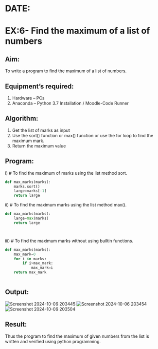 # DATE:
# EX:6- Find the maximum of a list of numbers
## Aim:
To write a program to find the maximum of a list of numbers.
## Equipment’s required:
1.	Hardware – PCs
2.	Anaconda – Python 3.7 Installation / Moodle-Code Runner
## Algorithm:
1.	Get the list of marks as input
2.	Use the sort() function or max() function or use the for loop to find the maximum mark.
3.	Return the maximum value
## Program:

i)	# To find the maximum of marks using the list method sort.
```Python
def max_marks(marks):
    marks.sort()
    large=marks[-1]
    return large

```

ii)	# To find the maximum marks using the list method max().
```Python
def max_marks(marks):
    large=max(marks)
    return large




```

iii) # To find the maximum marks without using builtin functions.
```Python
def max_marks(marks):
    max_mark=0
    for i in marks:
        if i>max_mark:
            max_mark=i
    return max_mark
    


```



## Output:
![Screenshot 2024-10-06 203445](https://github.com/user-attachments/assets/e8553dd1-3adf-4389-a968-3773914ba910)
![Screenshot 2024-10-06 203454](https://github.com/user-attachments/assets/9eab31ca-2819-44f3-bcc3-efc80e443ff6)
![Screenshot 2024-10-06 203504](https://github.com/user-attachments/assets/8b93d30a-e586-4609-b34a-bc5be8e2b68d)




## Result:
Thus the program to find the maximum of given numbers from the list is written and verified using python programming.

